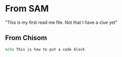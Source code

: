 # From SAM
"This is my first read me file. Not that I have a clue yet"

## From Chisom
```bash
echo This is how to put a code block
```

 